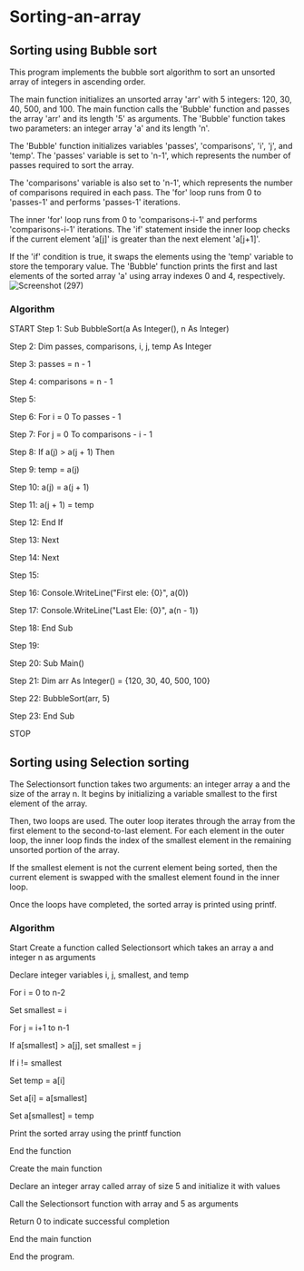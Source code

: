 # Sorting-an-array
## Sorting using Bubble sort
This program implements the bubble sort algorithm to sort an unsorted array of integers in ascending order.

The main function initializes an unsorted array 'arr' with 5 integers: 120, 30, 40, 500, and 100.
The main function calls the 'Bubble' function and passes the array 'arr' and its length '5' as arguments.
The 'Bubble' function takes two parameters: an integer array 'a' and its length 'n'.


The 'Bubble' function initializes variables 'passes', 'comparisons', 'i', 'j', and 'temp'.
The 'passes' variable is set to 'n-1', which represents the number of passes required to sort the array.

The 'comparisons' variable is also set to 'n-1', which represents the number of comparisons required in each pass.
The 'for' loop runs from 0 to 'passes-1' and performs 'passes-1' iterations.

The inner 'for' loop runs from 0 to 'comparisons-i-1' and performs 'comparisons-i-1' iterations.
The 'if' statement inside the inner loop checks if the current element 'a[j]' is greater than the next element 'a[j+1]'.

If the 'if' condition is true, it swaps the elements using the 'temp' variable to store the temporary value.
The 'Bubble' function prints the first and last elements of the sorted array 'a' using array indexes 0 and 4, respectively.
![Screenshot (297)](https://user-images.githubusercontent.com/125993593/234355869-756716ee-37a7-4abf-9b63-27b31841ec9a.png)
### Algorithm
START
Step 1: Sub BubbleSort(a As Integer(), n As Integer)

Step 2:     Dim passes, comparisons, i, j, temp As Integer


Step 3:     passes = n - 1

Step 4:     comparisons = n - 1

Step 5: 

Step 6:     For i = 0 To passes - 1

Step 7:         For j = 0 To comparisons - i - 1

Step 8:             If a(j) > a(j + 1) Then

Step 9:                 temp = a(j)

Step 10:                 a(j) = a(j + 1)

Step 11:                 a(j + 1) = temp

Step 12:             End If

Step 13:         Next

Step 14:     Next

Step 15:

Step 16:     Console.WriteLine("First ele: {0}", a(0))

Step 17:     Console.WriteLine("Last Ele: {0}", a(n - 1))

Step 18: End Sub

Step 19:

Step 20: Sub Main()

Step 21:     Dim arr As Integer() = {120, 30, 40, 500, 100}

Step 22:     BubbleSort(arr, 5)

Step 23: End Sub

STOP

## Sorting using Selection sorting
The Selectionsort function takes two arguments: an integer array a and the size of the array n. It begins by initializing a variable smallest to the first element of the array.

Then, two loops are used. The outer loop iterates through the array from the first element to the second-to-last element. For each element in the outer loop, the inner loop finds the index of the smallest element in the remaining unsorted portion of the array.

If the smallest element is not the current element being sorted, then the current element is swapped with the smallest element found in the inner loop.

Once the loops have completed, the sorted array is printed using printf.
### Algorithm
 
 Start
Create a function called Selectionsort which takes an array a and integer n as arguments

Declare integer variables i, j, smallest, and temp

For i = 0 to n-2

Set smallest = i

For j = i+1 to n-1

If a[smallest] > a[j], set smallest = j

If i != smallest

Set temp = a[i]

Set a[i] = a[smallest]

Set a[smallest] = temp

Print the sorted array using the printf function

End the function

Create the main function

Declare an integer array called array of size 5 and initialize it with values

Call the Selectionsort function with array and 5 as arguments

Return 0 to indicate successful completion

End the main function

End the program.


